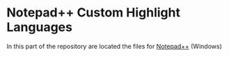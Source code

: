 # Notepad++ Custom Highlight Languages

In this part of the repository are located the files for [Notepad++](https://notepad-plus-plus.org/) (Windows)
